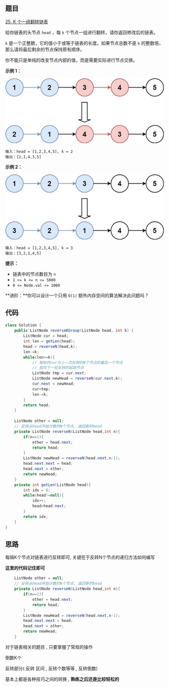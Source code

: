 ## 题目

[25. K 个一组翻转链表](https://leetcode.cn/problems/reverse-nodes-in-k-group/)

给你链表的头节点 `head` ，每 `k` 个节点一组进行翻转，请你返回修改后的链表。

`k` 是一个正整数，它的值小于或等于链表的长度。如果节点总数不是 `k` 的整数倍，那么请将最后剩余的节点保持原有顺序。

你不能只是单纯的改变节点内部的值，而是需要实际进行节点交换。

 

**示例 1：**

![img](assets/reverse_ex1.jpg)

```
输入：head = [1,2,3,4,5], k = 2
输出：[2,1,4,3,5]
```

**示例 2：**

![img](assets/reverse_ex2.jpg)

```
输入：head = [1,2,3,4,5], k = 3
输出：[3,2,1,4,5]
```

 

**提示：**

- 链表中的节点数目为 `n`
- `1 <= k <= n <= 5000`
- `0 <= Node.val <= 1000`

 

**进阶：**你可以设计一个只用 `O(1)` 额外内存空间的算法解决此问题吗？



## 代码

```java
class Solution {
    public ListNode reverseKGroup(ListNode head, int k) {
        ListNode cur = head;
        int len = getLen(head);
        head = reverseN(head,k);
        len-=k;
        while(len>=k){
            // 每轮的cur为上一次反转的N个节点的最后一个节点
            // 指向下一轮反转的起始节点
            ListNode tmp = cur.next;
            ListNode newHead = reverseN(cur.next,k);
            cur.next = newHead;
            cur=tmp;
            len-=k;
        }
        return head;
    }
    
    ListNode other = null;
    // 反转从head开始计数的N个节点, 返回新的head
    private ListNode reverseN(ListNode head,int n){
        if(n==1){
            other = head.next;
            return head;
        }
        ListNode newHead = reverseN(head.next,n-1);
        head.next.next = head;
        head.next = other;
        return newHead;
    }
    private int getLen(ListNode head){
        int idx = 0;
        while(head!=null){
            idx++;
            head=head.next; 
        }
        return idx;
    }
}
```

## 思路

每隔K个节点对链表进行反转即可, 关键在于反转N个节点的递归方法如何编写

**这里的代码记住即可**

```java
    ListNode other = null;
    // 反转从head开始计数的N个节点, 返回新的head
    private ListNode reverseN(ListNode head,int n){
        if(n==1){
            other = head.next;
            return head;
        }
        ListNode newHead = reverseN(head.next,n-1);
        head.next.next = head;
        head.next = other;
        return newHead;
    }
```

对于链表相关的题目 , 只要掌握了常规的操作

倒数K个

反转部分( 反转 区间 , 反转个数等等 , 反转倒数)

基本上都是各种技巧之间的转换 , **熟练之后还是比较轻松的**

